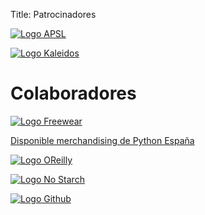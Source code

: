 Title: Patrocinadores


<a href="http://apsl.net" target="_new"><img src="/images/apsl.jpg" alt="Logo APSL" /></a>

<a href="http://kaleidos.net" target="_new"><img src="/images/kaleidos.svg" alt="Logo Kaleidos" /></a>


# Colaboradores

<a href="https://www.freewear.org/" target="_new"><img src="/images/freewear.png" alt="Logo Freewear" /></a>

<a href="https://www.freewear.org/?page=list_items&org=PythonEspa%C3%B1a" target="_new">Disponible merchandising de Python España</a>

<a href="https://www.oreilly.com/" target="_new"><img src="/images/oreilly.png" alt="Logo OReilly" /></a>

<a href="https://www.nostarch.com/" target="_new"><img src="/images/nostarchpress.jpg" alt="Logo No Starch" /></a>

<a href="https://www.github.com/" target="_new"><img src="/images/github.png" alt="Logo Github" /></a>
